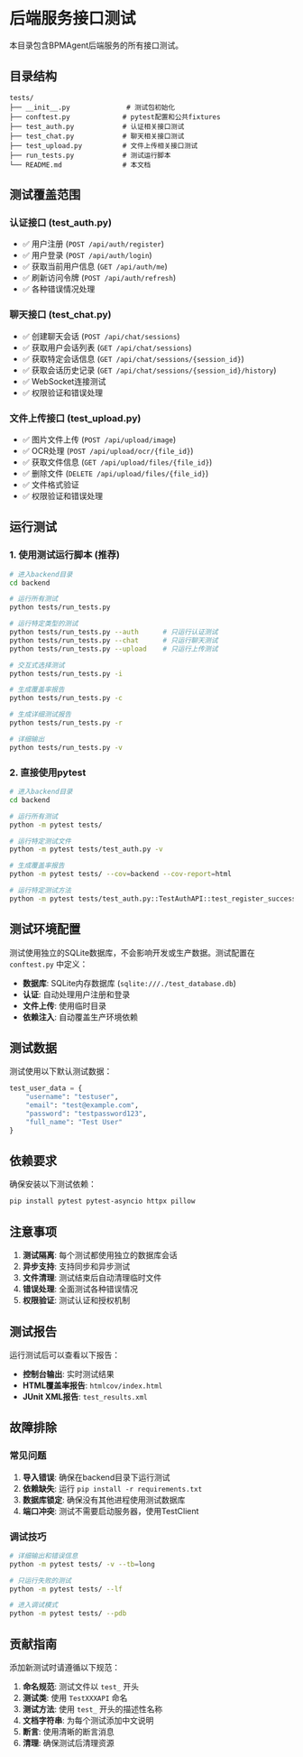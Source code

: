 # 后端服务接口测试

本目录包含BPMAgent后端服务的所有接口测试。

## 目录结构

```
tests/
├── __init__.py              # 测试包初始化
├── conftest.py             # pytest配置和公共fixtures
├── test_auth.py            # 认证相关接口测试
├── test_chat.py            # 聊天相关接口测试
├── test_upload.py          # 文件上传相关接口测试
├── run_tests.py            # 测试运行脚本
└── README.md               # 本文档
```

## 测试覆盖范围

### 认证接口 (test_auth.py)
- ✅ 用户注册 (`POST /api/auth/register`)
- ✅ 用户登录 (`POST /api/auth/login`)
- ✅ 获取当前用户信息 (`GET /api/auth/me`)
- ✅ 刷新访问令牌 (`POST /api/auth/refresh`)
- ✅ 各种错误情况处理

### 聊天接口 (test_chat.py)
- ✅ 创建聊天会话 (`POST /api/chat/sessions`)
- ✅ 获取用户会话列表 (`GET /api/chat/sessions`)
- ✅ 获取特定会话信息 (`GET /api/chat/sessions/{session_id}`)
- ✅ 获取会话历史记录 (`GET /api/chat/sessions/{session_id}/history`)
- ✅ WebSocket连接测试
- ✅ 权限验证和错误处理

### 文件上传接口 (test_upload.py)
- ✅ 图片文件上传 (`POST /api/upload/image`)
- ✅ OCR处理 (`POST /api/upload/ocr/{file_id}`)
- ✅ 获取文件信息 (`GET /api/upload/files/{file_id}`)
- ✅ 删除文件 (`DELETE /api/upload/files/{file_id}`)
- ✅ 文件格式验证
- ✅ 权限验证和错误处理

## 运行测试

### 1. 使用测试运行脚本 (推荐)

```bash
# 进入backend目录
cd backend

# 运行所有测试
python tests/run_tests.py

# 运行特定类型的测试
python tests/run_tests.py --auth      # 只运行认证测试
python tests/run_tests.py --chat      # 只运行聊天测试
python tests/run_tests.py --upload    # 只运行上传测试

# 交互式选择测试
python tests/run_tests.py -i

# 生成覆盖率报告
python tests/run_tests.py -c

# 生成详细测试报告
python tests/run_tests.py -r

# 详细输出
python tests/run_tests.py -v
```

### 2. 直接使用pytest

```bash
# 进入backend目录
cd backend

# 运行所有测试
python -m pytest tests/

# 运行特定测试文件
python -m pytest tests/test_auth.py -v

# 生成覆盖率报告
python -m pytest tests/ --cov=backend --cov-report=html

# 运行特定测试方法
python -m pytest tests/test_auth.py::TestAuthAPI::test_register_success -v
```

## 测试环境配置

测试使用独立的SQLite数据库，不会影响开发或生产数据。测试配置在 `conftest.py` 中定义：

- **数据库**: SQLite内存数据库 (`sqlite:///./test_database.db`)
- **认证**: 自动处理用户注册和登录
- **文件上传**: 使用临时目录
- **依赖注入**: 自动覆盖生产环境依赖

## 测试数据

测试使用以下默认测试数据：

```python
test_user_data = {
    "username": "testuser",
    "email": "test@example.com", 
    "password": "testpassword123",
    "full_name": "Test User"
}
```

## 依赖要求

确保安装以下测试依赖：

```bash
pip install pytest pytest-asyncio httpx pillow
```

## 注意事项

1. **测试隔离**: 每个测试都使用独立的数据库会话
2. **异步支持**: 支持同步和异步测试
3. **文件清理**: 测试结束后自动清理临时文件
4. **错误处理**: 全面测试各种错误情况
5. **权限验证**: 测试认证和授权机制

## 测试报告

运行测试后可以查看以下报告：

- **控制台输出**: 实时测试结果
- **HTML覆盖率报告**: `htmlcov/index.html`
- **JUnit XML报告**: `test_results.xml`

## 故障排除

### 常见问题

1. **导入错误**: 确保在backend目录下运行测试
2. **依赖缺失**: 运行 `pip install -r requirements.txt`
3. **数据库锁定**: 确保没有其他进程使用测试数据库
4. **端口冲突**: 测试不需要启动服务器，使用TestClient

### 调试技巧

```bash
# 详细输出和错误信息
python -m pytest tests/ -v --tb=long

# 只运行失败的测试
python -m pytest tests/ --lf

# 进入调试模式
python -m pytest tests/ --pdb
```

## 贡献指南

添加新测试时请遵循以下规范：

1. **命名规范**: 测试文件以 `test_` 开头
2. **测试类**: 使用 `TestXXXAPI` 命名
3. **测试方法**: 使用 `test_` 开头的描述性名称
4. **文档字符串**: 为每个测试添加中文说明
5. **断言**: 使用清晰的断言消息
6. **清理**: 确保测试后清理资源